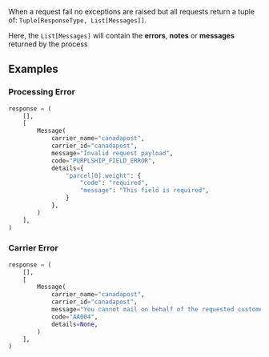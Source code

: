 
When a request fail no exceptions are raised but all requests return a tuple of:
`Tuple[ResponseType, List[Messages]]`.

Here, the `List[Messages]` will contain the **errors**, **notes** or **messages** returned
by the process

## Examples

### Processing Error

```python
response = (
    [],
    [
        Message(
            carrier_name="canadapost",
            carrier_id="canadapost",
            message="Invalid request payload",
            code="PURPLSHIP_FIELD_ERROR",
            details={
                "parcel[0].weight": {
                    "code": "required",
                    "message": "This field is required",
                }
            },
        )
    ],
)
```

### Carrier Error

```python
response = (
    [],
    [
        Message(
            carrier_name="canadapost",
            carrier_id="canadapost",
            message="You cannot mail on behalf of the requested customer.",
            code="AA004",
            details=None,
        )
    ],
)
```

